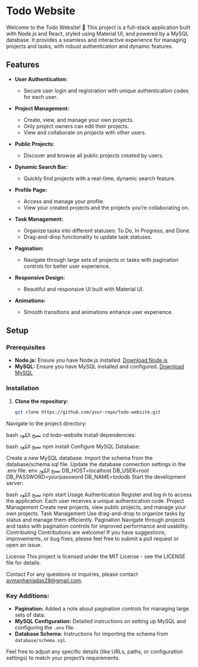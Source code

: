 # Todo Website

Welcome to the Todo Website! 🚀 This project is a full-stack application built with Node.js and React, styled using Material UI, and powered by a MySQL database. It provides a seamless and interactive experience for managing projects and tasks, with robust authentication and dynamic features.

## Features

- **User Authentication:**
  - Secure user login and registration with unique authentication codes for each user.
  
- **Project Management:**
  - Create, view, and manage your own projects.
  - Only project owners can edit their projects.
  - View and collaborate on projects with other users.
  
- **Public Projects:**
  - Discover and browse all public projects created by users.
  
- **Dynamic Search Bar:**
  - Quickly find projects with a real-time, dynamic search feature.
  
- **Profile Page:**
  - Access and manage your profile.
  - View your created projects and the projects you’re collaborating on.
  
- **Task Management:**
  - Organize tasks into different statuses: To Do, In Progress, and Done.
  - Drag-and-drop functionality to update task statuses.
  
- **Pagination:**
  - Navigate through large sets of projects or tasks with pagination controls for better user experience.
  
- **Responsive Design:**
  - Beautiful and responsive UI built with Material UI.
  
- **Animations:**
  - Smooth transitions and animations enhance user experience.

## Setup

### Prerequisites
- **Node.js:** Ensure you have Node.js installed. [Download Node.js](https://nodejs.org/)
- **MySQL:** Ensure you have MySQL installed and configured. [Download MySQL](https://dev.mysql.com/downloads/)

### Installation

1. **Clone the repository:**
   ```bash
   git clone https://github.com/your-repo/todo-website.git
Navigate to the project directory:

bash
نسخ الكود
cd todo-website
Install dependencies:

bash
نسخ الكود
npm install
Configure MySQL Database:

Create a new MySQL database.
Import the schema from the database/schema.sql file.
Update the database connection settings in the .env file:
env
نسخ الكود
DB_HOST=localhost
DB_USER=root
DB_PASSWORD=yourpassword
DB_NAME=tododb
Start the development server:

bash
نسخ الكود
npm start
Usage
Authentication
Register and log in to access the application. Each user receives a unique authentication code.
Project Management
Create new projects, view public projects, and manage your own projects.
Task Management
Use drag-and-drop to organize tasks by status and manage them efficiently.
Pagination
Navigate through projects and tasks with pagination controls for improved performance and usability.
Contributing
Contributions are welcome! If you have suggestions, improvements, or bug fixes, please feel free to submit a pull request or open an issue.

License
This project is licensed under the MIT License - see the LICENSE file for details.

Contact
For any questions or inquiries, please contact aymanhaniadas28@gmail.com.

### Key Additions:

- **Pagination:** Added a note about pagination controls for managing large sets of data.
- **MySQL Configuration:** Detailed instructions on setting up MySQL and configuring the `.env` file.
- **Database Schema:** Instructions for importing the schema from `database/schema.sql`.

Feel free to adjust any specific details (like URLs, paths, or configuration settings) to match your project’s requirements.
